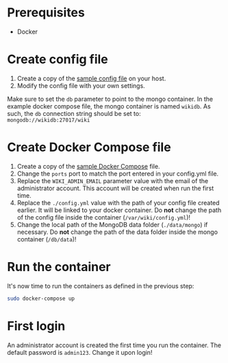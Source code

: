 <!-- TITLE: Using Docker Compose -->
<!-- SUBTITLE: Install and run Wiki.js in a docker container using Docker Compose -->

# Prerequisites
- Docker

# Create config file
1) Create a copy of the [sample config file](https://github.com/Requarks/wiki/blob/master/config.sample.yml) on your host.
2) Modify the config file with your own settings.

Make sure to set the `db` parameter to point to the mongo container. In the example docker compose file, the mongo container is named `wikidb`. As such, the `db` connection string should be set to: `mongodb://wikidb:27017/wiki`
# Create Docker Compose file
1) Create a copy of the [sample Docker Compose](https://github.com/Requarks/wiki/blob/master/tools/docker-compose.yml) file.
2) Change the `ports` port to match the port entered in your config.yml file.
3) Replace the `WIKI_ADMIN_EMAIL` parameter value with the email of the administrator account. This account will be created when run the first time.
4) Replace the `./config.yml` value with the path of your config file created earlier. It will be linked to your docker container. Do **not** change the path of the config file inside the container (`/var/wiki/config.yml`)!
5) Change the local path of the MongoDB data folder (`./data/mongo`) if necessary.  Do **not** change the path of the data folder inside the mongo container (`/db/data`)!

# Run the container
It's now time to run the containers as defined in the previous step:
```bash
sudo docker-compose up
```

# First login
An administrator account is created the first time you run the container. The default password is `admin123`. Change it upon login!

